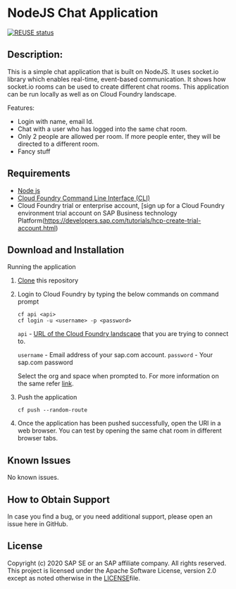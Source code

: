 # NodeJS Chat Application
[![REUSE status](https://api.reuse.software/badge/github.com/SAP-samples/cloud-sample-node-chat)](https://api.reuse.software/info/github.com/SAP-samples/cloud-sample-node-chat)

## Description: 
This is a simple chat application that is built on NodeJS. It uses socket.io library which enables real-time, event-based communication. It shows how socket.io rooms can be used to create different chat rooms.
This application can be run locally as well as on Cloud Foundry landscape.  

Features:
* Login with name, email Id.
* Chat with a user who has logged into the same chat room. 
* Only 2 people are allowed per room. If more people enter, they will be directed to a different room.
* Fancy stuff

## Requirements
- [Node js](https://nodejs.org/en/download/)
- [Cloud Foundry Command Line Interface (CLI)](https://github.com/cloudfoundry/cli#downloads)
- Cloud Foundry trial or enterprise account, [sign up for a Cloud Foundry environment trial account on SAP Business technology Platform(https://developers.sap.com/tutorials/hcp-create-trial-account.html)
   
## Download and Installation
Running the application

1. [Clone](https://help.github.com/articles/cloning-a-repository/) this repository
2. Login to Cloud Foundry by typing the below commands on command prompt
    ```
    cf api <api>
    cf login -u <username> -p <password> 
    ```
    `api` - [URL of the Cloud Foundry landscape](https://help.sap.com/viewer/65de2977205c403bbc107264b8eccf4b/Cloud/en-US/350356d1dc314d3199dca15bd2ab9b0e.html) that you are trying to connect to.
    
    `username` - Email address of your sap.com account.
    `password` - Your sap.com password
    
    Select the org and space when prompted to. For more information on the same refer [link](https://help.sap.com/viewer/65de2977205c403bbc107264b8eccf4b/Cloud/en-US/75125ef1e60e490e91eb58fe48c0f9e7.html#loio4ef907afb1254e8286882a2bdef0edf4).

3. Push the application

    ```cf push --random-route```
5. Once the application has been pushed successfully, open the URl in a web browser. 
You can test by opening the same chat room in different browser tabs. 

## Known Issues
No known issues.

## How to Obtain Support

In case you find a bug, or you need additional support, please open an issue here in GitHub.

## License

Copyright (c) 2020 SAP SE or an SAP affiliate company. All rights reserved. This project is licensed under the Apache Software License, version 2.0 except as noted otherwise in the [LICENSE](LICENSES/Apache-2.0.txt)file.
